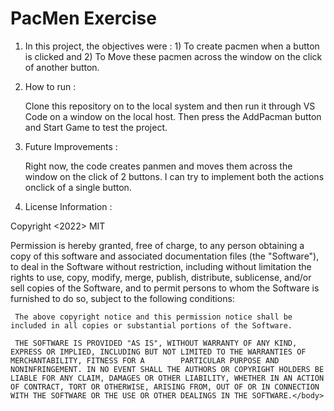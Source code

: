 # PacMen Exercise
1) In this project, the objectives were : 1) To create pacmen when a button is clicked and 2) To Move these pacmen across the window on the click of another button.

2) <h>How to run :</h>

   <body>Clone this repository on to the local system and then run it through VS Code on a window on the local host. Then press the AddPacman button and Start Game to       test the project.</body>

3) <h>Future Improvements :</h>

    <body>Right now, the code creates panmen and moves them across the window on the click of 2 buttons. I can try to implement both the actions onclick of a single          button.</body>

4) <h>License Information : </h>

 <h>Copyright <2022> MIT </h>
<body>Permission is hereby granted, free of charge, to any person obtaining a copy of this software and associated documentation files (the "Software"), to deal in the         Software without restriction, including without limitation the rights to use, copy, modify, merge, publish, distribute, sublicense, and/or sell copies of the             Software, and to permit persons to whom the Software is furnished to do so, subject to the following conditions:

     The above copyright notice and this permission notice shall be included in all copies or substantial portions of the Software.

     THE SOFTWARE IS PROVIDED "AS IS", WITHOUT WARRANTY OF ANY KIND, EXPRESS OR IMPLIED, INCLUDING BUT NOT LIMITED TO THE WARRANTIES OF MERCHANTABILITY, FITNESS FOR A        PARTICULAR PURPOSE AND NONINFRINGEMENT. IN NO EVENT SHALL THE AUTHORS OR COPYRIGHT HOLDERS BE LIABLE FOR ANY CLAIM, DAMAGES OR OTHER LIABILITY, WHETHER IN AN ACTION      OF CONTRACT, TORT OR OTHERWISE, ARISING FROM, OUT OF OR IN CONNECTION WITH THE SOFTWARE OR THE USE OR OTHER DEALINGS IN THE SOFTWARE.</body>
